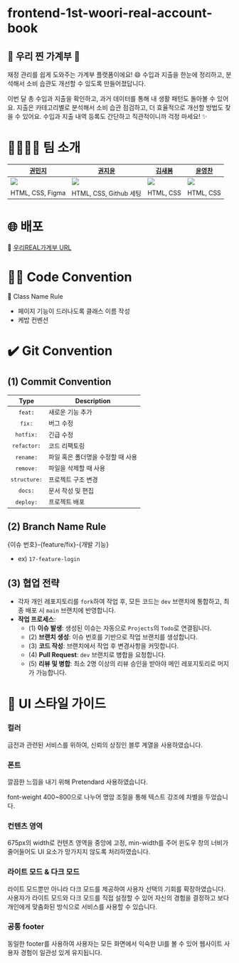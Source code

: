 # frontend-1st-woori-real-account-book
## 💸 우리 찐 가계부 💸
재정 관리를 쉽게 도와주는 가계부 플랫폼이에요! 😄 수입과 지출을 한눈에 정리하고, 분석해서 소비 습관도 개선할 수 있도록 만들어졌답니다.

이번 달 총 수입과 지출을 확인하고, 과거 데이터를 통해 내 생활 패턴도 돌아볼 수 있어요. 지출은 카테고리별로 분석해서 소비 습관 점검하고, 더 효율적으로 개선할 방법도 찾을 수 있어요. 수입과 지출 내역 등록도 간단하고 직관적이니까 걱정 마세요! ✨

# 👨‍👩‍👦‍👦 팀 소개

| [권민지](https://github.com/mjgwon24) | [권지윤](https://github.com/june0216) | [김새봄](https://github.com/saebomnewspring) | [윤영찬](https://github.com/yyc0026) |
| --- | --- | --- | --- |
| <img src="memebr-asset/민지.jpeg" width="150" /> | <img src="memebr-asset/지윤.png" width="150" /> | <img src="memebr-asset/새봄.jpeg" width="150" /> | <img src="memebr-asset/영찬.png" width="150" /> |
| HTML, CSS, Figma | HTML, CSS, Github 세팅 | HTML, CSS | HTML, CSS |

# 🌐 배포
🔗 [ 우리REAL가계부 URL ](https://woorifisa-service-dev-4th.github.io/frontend-1st-woori-real-account-book/public/start.html)


# 🧑‍💻 Code Convention 
📌 Class Name Rule
- 페이지 기능이 드러나도록 클래스 이름 작성
- 케밥 컨벤션

# ✔️ Git Convention
## (1) Commit Convention
|    Type     | Description  |
|:-----------:|--------------|
|   `feat:`   | 새로운 기능 추가 |
|   `fix:`    | 버그 수정      |
|   `hotfix:` | 긴급 수정      |
| `refactor:` | 코드 리팩토링   |
| `rename:`   | 파일 혹은 폴더명을 수정할 때 사용 |
| `remove:`   | 파일을 삭제할 때 사용 |
| `structure:`   | 프로젝트 구조 변경 |
| `docs:`   | 문서 작성 및 편집 |
| `deploy:`   |  프로젝트 배포 |


## (2) Branch Name Rule
{이슈 번호}-{feature/fix}-{개발 기능}

- ex) `17-feature-login`

## (3) 협업 전략 
- 각자 개인 레포지토리를 `fork`하여 작업 후, 모든 코드는 `dev` 브랜치에 통합하고, 최종 배포 시 `main` 브랜치에 반영합니다.
- **작업 프로세스**:
    - (1) **이슈 발생**: 생성된 이슈는 자동으로 `Projects`의 `Todo`로 연결됩니다.
    - (2) **브랜치 생성**: 이슈 번호를 기반으로 작업 브랜치를 생성합니다.
    - (3) **코드 작성**: 브랜치에서 작업 후 변경사항을 커밋합니다.
    - (4) **Pull Request**: `dev` 브랜치로 병합을 요청합니다.
    - (5) **리뷰 및 병합**: 최소 2명 이상의 리뷰 승인을 받아야 메인 레포지토리로 머지가 가능합니다.

# 🎨 UI 스타일 가이드
### 컬러

금전과 관련된 서비스를 위하여, 신뢰의 상징인 블루 계열을 사용하였습니다.

### 폰트

깔끔한 느낌을 내기 위해 Pretendard 사용하였습니다.

font-weight 400~800으로 나누어 명암 조절을 통해 텍스트 강조에 차별을 두었습니다. 

### 컨텐츠 영역

675px의 width로 컨텐츠 영역을 중앙에 고정, min-width를 주어 윈도우 창의 너비가 줄어들어도 UI 요소가 망가지지 않도록 처리하였습니다. 

### 라이트 모드 & 다크 모드

라이트 모드뿐만 아니라 다크 모드를 제공하여 사용자 선택의 기회를 확장하였습니다. 사용자가 라이트 모드와 다크 모드를 직접 설정할 수 있어 자신의 경험을 결정하고 보다 개인에게 맞춤화된 방식으로 서비스를 사용할 수 있습니다. 

### 공통 footer

동일한 footer를 사용하여 사용자는 모든 화면에서 익숙한 UI를 볼 수 있어 웹사이트 사용자 경험이 일관성 있게 유지됩니다.
